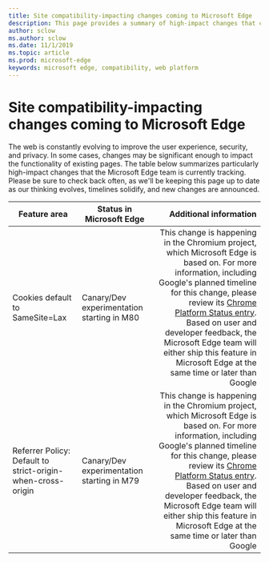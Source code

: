 ```yaml
---
title: Site compatibility-impacting changes coming to Microsoft Edge
description: This page provides a summary of high-impact changes that could impact site compatibility
author: sclow
ms.author: sclow
ms.date: 11/1/2019
ms.topic: article
ms.prod: microsoft-edge
keywords: microsoft edge, compatibility, web platform
---
```


# Site compatibility-impacting changes coming to Microsoft Edge

The web is constantly evolving to improve the user experience, security, and privacy. In some cases, changes may be significant enough to impact the functionality of existing pages. The table below summarizes particularly high-impact changes that the Microsoft Edge team is currently tracking. Please be sure to check back often, as we'll be keeping this page up to date as our thinking evolves, timelines solidify, and new changes are announced.

| Feature area |Status in Microsoft Edge | Additional information | 
|-|-|-:|
| Cookies default to SameSite=Lax | Canary/Dev experimentation starting in M80 | This change is happening in the Chromium project, which Microsoft Edge is based on. For more information, including Google's planned timeline for this change, please review its [Chrome Platform Status entry](https://www.chromestatus.com/feature/5088147346030592). Based on user and developer feedback, the Microsoft Edge team will either ship this feature in Microsoft Edge at the same time or later than Google |
| Referrer Policy: Default to strict-origin-when-cross-origin | Canary/Dev experimentation starting in M79 | This change is happening in the Chromium project, which Microsoft Edge is based on. For more information, including Google's planned timeline for this change, please review its [Chrome Platform Status entry](https://www.chromestatus.com/feature/6251880185331712). Based on user and developer feedback, the Microsoft Edge team will either ship this feature in Microsoft Edge at the same time or later than Google